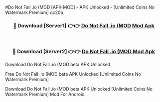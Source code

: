 #Do Not Fall .io (MOD [APK-MOD] - APK Unlocked - [Unlimited Coins No Watermark Premium] qc20b



<div align="center">

<h3>🔴 Download [Server1] 👉👉 <a href="https://momento.my/?title=Do_Not_Fall_.io_(MOD">Do Not Fall .io (MOD Mod Apk</a></h3><br>

<h3>🔴 Download [Server2] 👉👉 <a href="https://momento.my/?title=Do_Not_Fall_.io_(MOD">Do Not Fall .io (MOD Mod Apk</a></h3>
</div>



Download Do Not Fall .io (MOD beta APK Unlocked

Free Do Not Fall .io (MOD beta APK Unlocked [Unlimited Coins No Watermark Premium]

Download Do Not Fall .io (MOD beta APK Unlocked [Unlimited Coins No Watermark Premium] Mod For Android
